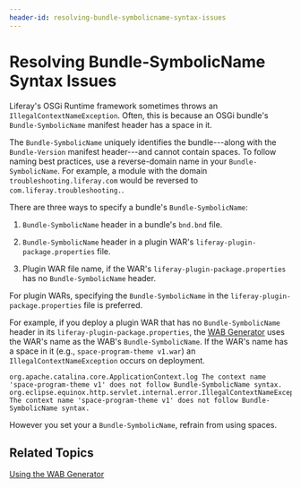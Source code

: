 ```yaml
---
header-id: resolving-bundle-symbolicname-syntax-issues
---
```


# Resolving Bundle-SymbolicName Syntax Issues

Liferay's OSGi Runtime framework sometimes throws an
`IllegalContextNameException`. Often, this is because an OSGi bundle's
`Bundle-SymbolicName` manifest header has a space in it.

The `Bundle-SymbolicName` uniquely identifies the bundle---along with the
`Bundle-Version` manifest header---and cannot contain spaces. To follow naming
best practices, use a reverse-domain name in your `Bundle-SymbolicName`. For
example, a module with the domain `troubleshooting.liferay.com` would be
reversed to `com.liferay.troubleshooting.`.

There are three ways to specify a bundle's `Bundle-SymbolicName`:

1.  `Bundle-SymbolicName` header in a bundle's `bnd.bnd` file.

2.  `Bundle-SymbolicName` header in a plugin WAR's
    `liferay-plugin-package.properties` file.

3.  Plugin WAR file name, if the WAR's `liferay-plugin-package.properties` has
    no `Bundle-SymbolicName` header.

For plugin WARs, specifying the `Bundle-SymbolicName` in the
`liferay-plugin-package.properties` file is preferred. 

For example, if you deploy a plugin WAR that has no `Bundle-SymbolicName` header
in its `liferay-plugin-package.properties`, the
[WAB Generator](/docs/7-1/tutorials/-/knowledge_base/t/using-the-wab-generator)
uses the WAR's name as the WAB's `Bundle-SymbolicName`. If the WAR's name has a
space in it (e.g., `space-program-theme v1.war`) an
`IllegalContextNameException` occurs on deployment.

    org.apache.catalina.core.ApplicationContext.log The context name 'space-program-theme v1' does not follow Bundle-SymbolicName syntax.
    org.eclipse.equinox.http.servlet.internal.error.IllegalContextNameException: The context name 'space-program-theme v1' does not follow Bundle-SymbolicName syntax.

However you set your a `Bundle-SymbolicName`, refrain from using spaces.

## Related Topics

[Using the WAB Generator](/docs/7-1/tutorials/-/knowledge_base/t/using-the-wab-generator)
